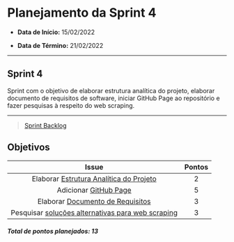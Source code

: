# Planejamento da Sprint 4

- **Data de Início:** 15/02/2022

- **Data de Término:** 21/02/2022

---

## Sprint 4

Sprint com o objetivo de elaborar estrutura analítica do projeto, elaborar documento de requisitos de software, iniciar GitHub Page ao repositório e fazer pesquisas à respeito do web scraping.

---

> [Sprint Backlog](https://github.com/fga-eps-mds/Tema-02/milestone/5)

## Objetivos

|                                                 Issue                                                 | Pontos |
| :---------------------------------------------------------------------------------------------------: | :----: |
|      Elaborar [Estrutura Analítica do Projeto](https://github.com/fga-eps-mds/Tema-02/issues/65)      |   2    |
|               Adicionar [GitHub Page](https://github.com/fga-eps-mds/Tema-02/issues/61)               |   5    |
|         Elaborar [Documento de Requisitos](https://github.com/fga-eps-mds/Tema-02/issues/67)          |   3    |
| Pesquisar [soluções alternativas para web scraping](https://github.com/fga-eps-mds/Tema-02/issues/69) |   3    |

<h4><i>Total de pontos planejados: 13</i></h4>
